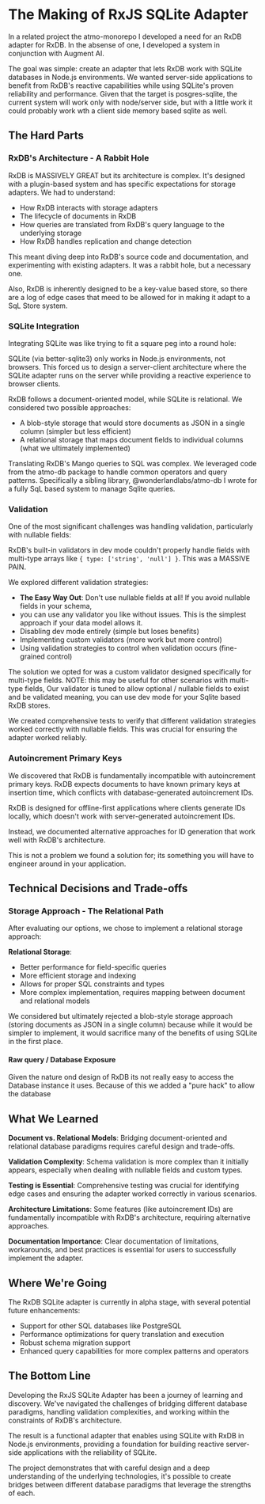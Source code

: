 # The Making of RxJS SQLite Adapter

In a related project the atmo-monorepo I developed a need for an RxDB adapter for RxDB. In the absense of one,
I developed a system in conjunction with Augment AI.

The goal was simple: create an adapter that lets RxDB work with SQLite databases in Node.js environments.
We wanted server-side applications to benefit from RxDB's reactive capabilities
while using SQLite's proven reliability and performance. Given that the target is posgres-sqlite, the current 
system will work only with node/server side, but with a little work it could probably work wth a client side memory based sqlite as well. 

## The Hard Parts

### RxDB's Architecture - A Rabbit Hole

RxDB is MASSIVELY GREAT but its architecture is complex.
It's designed with a plugin-based system and has specific expectations for storage adapters.
We had to understand:

- How RxDB interacts with storage adapters
- The lifecycle of documents in RxDB
- How queries are translated from RxDB's query language to the underlying storage
- How RxDB handles replication and change detection

This meant diving deep into RxDB's source code and documentation, and experimenting with existing adapters.
It was a rabbit hole, but a necessary one. 

Also, RxDB is inherently designed to be a key-value based store, so there are a log of edge cases that meed to be allowed 
for in making it adapt to a SqL Store system. 

### SQLite Integration

Integrating SQLite was like trying to fit a square peg into a round hole:

SQLite (via better-sqlite3) only works in Node.js environments, not browsers.
This forced us to design a server-client architecture where the SQLite adapter runs 
on the server while providing a reactive experience to browser clients.

RxDB follows a document-oriented model, while SQLite is relational.
We considered two possible approaches:
- A blob-style storage that would store documents as JSON in a single column (simpler but less efficient)
- A relational storage that maps document fields to individual columns (what we ultimately implemented)

Translating RxDB's Mango queries to SQL was complex.
We leveraged code from the atmo-db package to handle common operators and query patterns. Specifically a sibling 
library, @wonderlandlabs/atmo-db I wrote for a fully SqL based system to manage Sqlite queries.

### Validation

One of the most significant challenges was handling validation, particularly with nullable fields:

RxDB's built-in validators in dev mode couldn't properly handle fields
with multi-type arrays like `{ type: ['string', 'null'] }`. This was a MASSIVE PAIN. 

We explored different validation strategies:
- **The Easy Way Out**: Don't use nullable fields at all! If you avoid nullable fields in your schema, 
- you can use any validator you like without issues.
This is the simplest approach if your data model allows it.
- Disabling dev mode entirely (simple but loses benefits)
- Implementing custom validators (more work but more control)
- Using validation strategies to control when validation occurs (fine-grained control)

The solution we opted for was a custom validator designed specifically for multi-type fields. NOTE: this may be 
useful for other scenarios with multi-type fields, Our validator is tuned to allow optional / nullable fields 
to exist and be validated meaning, you can use dev mode for your Sqlite based RxDB stores. 

We created comprehensive tests to verify that different validation strategies worked correctly with nullable fields.
This was crucial for ensuring the adapter worked reliably. 

### Autoincrement  Primary Keys 

We discovered that RxDB is fundamentally incompatible with autoincrement primary keys.
RxDB expects documents to have known primary keys at insertion time, which conflicts with database-generated autoincrement IDs.

RxDB is designed for offline-first applications where clients generate IDs locally, 
which doesn't work with server-generated autoincrement IDs.

Instead, we documented alternative approaches for ID generation that work well with RxDB's architecture.

This is not a problem we found a solution for; its something you will have to engineer around in your application.

## Technical Decisions and Trade-offs

### Storage Approach - The Relational Path

After evaluating our options, we chose to implement a relational storage approach:

**Relational Storage**:
- Better performance for field-specific queries
- More efficient storage and indexing
- Allows for proper SQL constraints and types
- More complex implementation, requires mapping between document and relational models

We considered but ultimately rejected a blob-style storage approach (storing documents as JSON in a single column) 
because while it would be simpler to implement, it would sacrifice many of the benefits of using SQLite in the first place.

#### Raw query / Database Exposure

Given the nature ond design of RxDB its not really easy to access the Database instance it uses. Because of this 
we added a "pure hack" to allow the database 

## What We Learned

**Document vs.
Relational Models**: Bridging document-oriented and relational database paradigms requires careful design and trade-offs.

**Validation Complexity**: Schema validation is more complex than it initially appears, especially when dealing 
with nullable fields and custom types.

**Testing is Essential**: Comprehensive testing was crucial for identifying edge cases and ensuring the adapter
worked correctly in various scenarios.

**Architecture Limitations**: Some features (like autoincrement IDs) are fundamentally incompatible
with RxDB's architecture, requiring alternative approaches.

**Documentation Importance**: Clear documentation of limitations, workarounds, and best practices is essential 
for users to successfully implement the adapter.

## Where We're Going

The RxDB SQLite adapter is currently in alpha stage, with several potential future enhancements:

- Support for other SQL databases like PostgreSQL
- Performance optimizations for query translation and execution
- Robust schema migration support
- Enhanced query capabilities for more complex patterns and operators

## The Bottom Line

Developing the RxJS SQLite Adapter has been a journey of learning and discovery.
We've navigated the challenges of bridging different database paradigms, handling validation complexities, and working within the constraints of RxDB's architecture.

The result is a functional adapter that enables using SQLite with RxDB in Node.js environments, providing a foundation for building reactive server-side applications with the reliability of SQLite.

The project demonstrates that with careful design and a deep understanding of the underlying technologies, it's possible to create bridges between different database paradigms that leverage the strengths of each.

